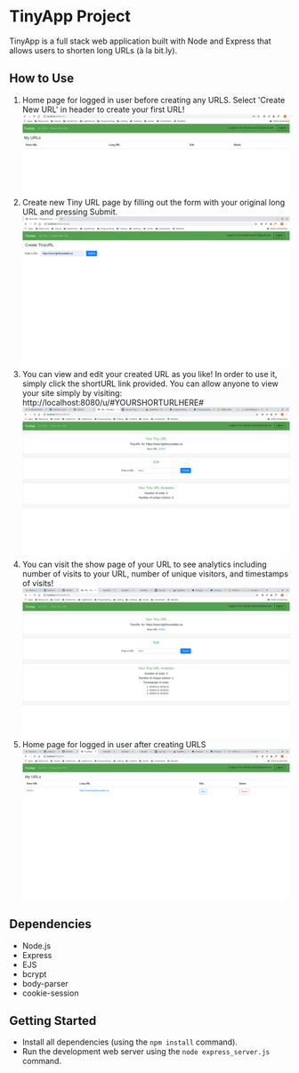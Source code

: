 # TinyApp Project

TinyApp is a full stack web application built with Node and Express that allows users to shorten long URLs (à la bit.ly).

## How to Use

1. Home page for logged in user before creating any URLS. Select 'Create New URL' in header to create your first URL!
!["Home page for logged in user before creating any URLS. Select 'Create New URL' in header to create your first URL!"](docs/urls-index-noneCreated.png)
2. Create new Tiny URL page by filling out the form with your original long URL and pressing Submit.
!["Create new Tiny URL page by filling out the form with your original long URL and pressing Submit."](docs/url-create-demo.png)
3. You can view and edit your created URL as you like! In order to use it, simply click the shortURL link provided. You can allow anyone to view your site simply by visiting: http://localhost:8080/u/#YOURSHORTURLHERE#
!["You can view and edit your created URL as you like! In order to use it, simply click the shortURL link provided. You can allow anyone to view your site simply by visiting: http://localhost:8080/u/#YOURSHORTURLHERE#"](docs/urls-show-createdURL.png)
4. You can visit the show page of your URL to see analytics including number of visits to your URL, number of unique visitors, and timestamps of visits!
!["You can visit the show page of your URL to see analytics including number of visits to your URL, number of unique visitors, and timestamps of visits!"](docs/urls-show-analyticsShow.png)
5. Home page for logged in user after creating URLS
!["Home page for logged in user after creating URLS"](docs/urls-index-createdURLS.png)

## Dependencies

- Node.js
- Express
- EJS
- bcrypt
- body-parser
- cookie-session

## Getting Started

- Install all dependencies (using the `npm install` command).
- Run the development web server using the `node express_server.js` command.